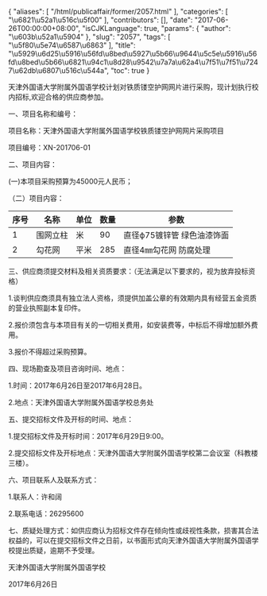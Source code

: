 {
    "aliases": [
        "/html/publicaffair/former/2057.html"
    ],
    "categories": [
        "\u6821\u52a1\u516c\u5f00"
    ],
    "contributors": [],
    "date": "2017-06-26T00:00:00+08:00",
    "isCJKLanguage": true,
    "params": {
        "author": "\u603b\u52a1\u5904"
    },
    "slug": "2057",
    "tags": [
        "\u5f80\u5e74\u6587\u6863"
    ],
    "title": "\u5929\u6d25\u5916\u56fd\u8bed\u5927\u5b66\u9644\u5c5e\u5916\u56fd\u8bed\u5b66\u6821\u94c1\u8d28\u9542\u7a7a\u62a4\u7f51\u7f51\u7247\u62db\u6807\u516c\u544a",
    "toc": true
}

天津外国语大学附属外国语学校计划对铁质镂空护网网片进行采购，现计划执行校内招标,欢迎合格的供应商参加。




一、项目名称和编号：




项目名称：天津外国语大学附属外国语学校铁质镂空护网网片采购项目




项目编号：XN-201706-01




二、项目内容：




(一)本项目采购预算为45000元人民币；




（二）项目内容：






| **序号** | **名称** | **单位** | **数量** | **参数** |
| --- | --- | --- | --- | --- |
| 1 | 围网立柱 | 米 | 90 | 直径ф75镀锌管 绿色油漆饰面 |
| 2 | 勾花网 | 平米 | 285 | 直径4㎜勾花网 防腐处理 |




三、供应商须提交材料及相关资质要求：（无法满足以下要求的，视为放弃投标资格）




1.谈判供应商须具有独立法人资格，须提供加盖公章的有效期内具有经营五金资质的营业执照副本复印件。




2.报价须包含与本项目有关的一切相关费用，如安装费等，中标后不得增加额外费用。




3.报价不得超过采购预算。




四、现场勘查及项目咨询时间、地点：




1.时间：2017年6月26日至2017年6月28日。 




2.地点：天津外国语大学附属外国语学校总务处




五、提交招标文件及开标的时间、地点：




1.提交招标文件及开标时间：2017年6月29日9:00。




2.提交招标文件及开标地点：天津外国语大学附属外国语学校第二会议室（科教楼三楼）。




六、项目联系人及联系方式：




1.联系人：许和阔




2.联系电话：26295600




七、质疑处理方式：如供应商认为招标文件存在倾向性或歧视性条款，损害其合法权益的，可以在提交招标文件之日前，以书面形式向天津外国语大学附属外国语学校提出质疑，逾期不予受理。




天津外国语大学附属外国语学校




2017年6月26日


